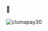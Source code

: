 ### 🔭

![clumapay30](https://user-images.githubusercontent.com/82793186/116676266-aef2b280-a99e-11eb-8631-2d6e6918ed81.jpg)


<!--
**clumapay30/clumapay30** is a ✨ _special_ ✨ repository because its `README.md` (this file) appears on your GitHub profile.

Here are some ideas to get you started:

- 🔭 I’m currently working on ...
- 🌱 I’m currently learning ...
- 👯 I’m looking to collaborate on ...
- 🤔 I’m looking for help with ...
- 💬 Ask me about ...
- 📫 How to reach me: ...
- 😄 Pronouns: ...
- ⚡ Fun fact: ...
-->
